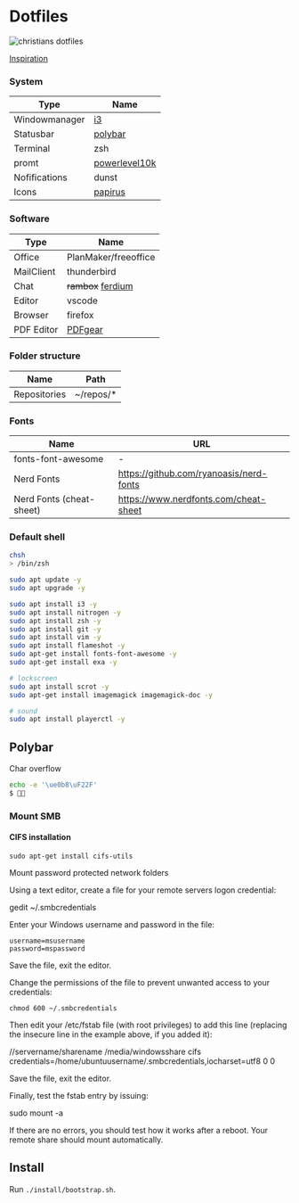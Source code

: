 # Dotfiles

<!--
![christians dotfiles](https://user-images.githubusercontent.com/40700226/216846332-8665a8a4-bbb9-4aef-b578-a5c8cff7a5b1.png)
-->

![christians dotfiles](https://user-images.githubusercontent.com/40700226/218064443-77c3eb08-90a8-48e2-8964-0d035964a7fd.png)

[Inspiration](https://shaky.sh/simple-dotfiles/)

### System

| Type          | Name                                                                    |
| ------------- | ----------------------------------------------------------------------- |
| Windowmanager | [i3](https://i3wm.org/)                                                 |
| Statusbar     | [polybar](https://github.com/polybar/polybar)                           |
| Terminal      | zsh                                                                     |
| promt         | [powerlevel10k](https://github.com/romkatv/powerlevel10k)               |
| Nofifications | dunst                                                                   |
| Icons         | [papirus](https://github.com/PapirusDevelopmentTeam/papirus-icon-theme) |

### Software

| Type       | Name                                               |
| ---------- | -------------------------------------------------- |
| Office     | PlanMaker/freeoffice                               |
| MailClient | thunderbird                                        |
| Chat       | ~~rambox~~ [ferdium](https://ferdium.org/download) |
| Editor     | vscode                                             |
| Browser    | firefox                                            |
| PDF Editor | [PDFgear](https://www.pdfgear.com/)                |

### Folder structure

| Name         | Path       |
| ------------ | ---------- |
| Repositories | ~/repos/\* |

### Fonts

| Name                     | URL                                     |
| ------------------------ | --------------------------------------- |
| fonts-font-awesome       | -                                       |
| Nerd Fonts               | https://github.com/ryanoasis/nerd-fonts |
| Nerd Fonts (cheat-sheet) | https://www.nerdfonts.com/cheat-sheet   |

### Default shell

```bash
chsh
> /bin/zsh
```

```bash
sudo apt update -y
sudo apt upgrade -y

sudo apt install i3 -y
sudo apt install nitrogen -y
sudo apt install zsh -y
sudo apt install git -y
sudo apt install vim -y
sudo apt install flameshot -y
sudo apt-get install fonts-font-awesome -y
sudo apt-get install exa -y

# lockscreen
sudo apt install scrot -y
sudo apt-get install imagemagick imagemagick-doc -y

# sound
sudo apt install playerctl -y
```

## Polybar

Char overflow

```bash
echo -e '\ue0b8\uF22F'
$ 
```

### Mount SMB

#### CIFS installation

`sudo apt-get install cifs-utils`


Mount password protected network folders

Using a text editor, create a file for your remote servers logon credential:

gedit ~/.smbcredentials

Enter your Windows username and password in the file:

```text
username=msusername
password=mspassword
```

Save the file, exit the editor.

Change the permissions of the file to prevent unwanted access to your credentials:

`chmod 600 ~/.smbcredentials`

Then edit your /etc/fstab file (with root privileges) to add this line (replacing the insecure line in the example above, if you added it):

//servername/sharename /media/windowsshare cifs credentials=/home/ubuntuusername/.smbcredentials,iocharset=utf8 0 0 

Save the file, exit the editor.

Finally, test the fstab entry by issuing:

sudo mount -a

If there are no errors, you should test how it works after a reboot. Your remote share should mount automatically. 


## Install

Run `./install/bootstrap.sh`.